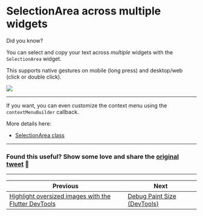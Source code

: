 # SelectionArea across multiple widgets

Did you know?

You can select and copy your text across *multiple* widgets with the `SelectionArea` widget.

This supports native gestures on mobile (long press) and desktop/web (click or double click).

![](133.gif)

---

If you want, you can even customize the context menu using the `contextMenuBuilder` callback.

More details here:

- [SelectionArea class](https://api.flutter.dev/flutter/material/SelectionArea-class.html)

---

### Found this useful? Show some love and share the [original tweet](https://twitter.com/biz84/status/1726983819415470249) 🙏

---

| Previous | Next |
| -------- | ---- |
| [Highlight oversized images with the Flutter DevTools](../0132-highlight-oversized-images/index.md) | [Debug Paint Size (DevTools)](../0134-debug-paint-size/index.md) |

